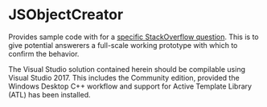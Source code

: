 # JSObjectCreator
Provides sample code with for a [specific StackOverflow question](https://stackoverflow.com/questions/52466540/how-can-i-create-a-javascript-object-in-internet-explorer-from-c).
This is to give potential answerers a full-scale working prototype with which to confirm the behavior.

The Visual Studio solution contained herein should be compilable using Visual Studio 2017. This includes the Community edition,
provided the Windows Desktop C++ workflow and support for Active Template Library (ATL) has been installed.
